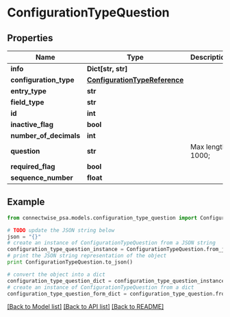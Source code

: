 # ConfigurationTypeQuestion


## Properties
Name | Type | Description | Notes
------------ | ------------- | ------------- | -------------
**info** | **Dict[str, str]** |  | [optional] 
**configuration_type** | [**ConfigurationTypeReference**](ConfigurationTypeReference.md) |  | [optional] 
**entry_type** | **str** |  | 
**field_type** | **str** |  | 
**id** | **int** |  | [optional] 
**inactive_flag** | **bool** |  | [optional] 
**number_of_decimals** | **int** |  | [optional] 
**question** | **str** |  Max length: 1000; | 
**required_flag** | **bool** |  | [optional] 
**sequence_number** | **float** |  | 

## Example

```python
from connectwise_psa.models.configuration_type_question import ConfigurationTypeQuestion

# TODO update the JSON string below
json = "{}"
# create an instance of ConfigurationTypeQuestion from a JSON string
configuration_type_question_instance = ConfigurationTypeQuestion.from_json(json)
# print the JSON string representation of the object
print ConfigurationTypeQuestion.to_json()

# convert the object into a dict
configuration_type_question_dict = configuration_type_question_instance.to_dict()
# create an instance of ConfigurationTypeQuestion from a dict
configuration_type_question_form_dict = configuration_type_question.from_dict(configuration_type_question_dict)
```
[[Back to Model list]](../README.md#documentation-for-models) [[Back to API list]](../README.md#documentation-for-api-endpoints) [[Back to README]](../README.md)


